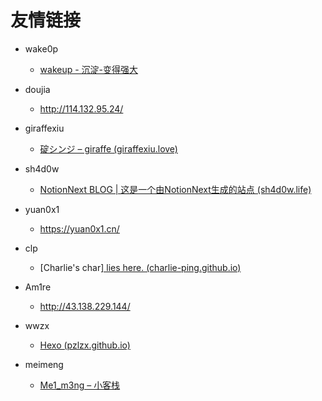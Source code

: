 # 友情链接

- wake0p
  - [wakeup - 沉淀-变得强大](http://150.158.158.78/)

- doujia
  - http://114.132.95.24/
- giraffexiu
  - [碇シンジ – giraffe (giraffexiu.love)](http://www.giraffexiu.love/)
- sh4d0w
  - [NotionNext BLOG | 这是一个由NotionNext生成的站点 (sh4d0w.life)](https://sh4d0w.life/)
- yuan0x1
  - https://yuan0x1.cn/

- clp
  - [Charlie's char[\] lies here. (charlie-ping.github.io)](https://charlie-ping.github.io/)

- Am1re
  - http://43.138.229.144/

- wwzx 
  - [Hexo (pzlzx.github.io)](https://pzlzx.github.io/)

- meimeng
  - [Me1_m3ng – 小客栈](http://43.136.241.155/)